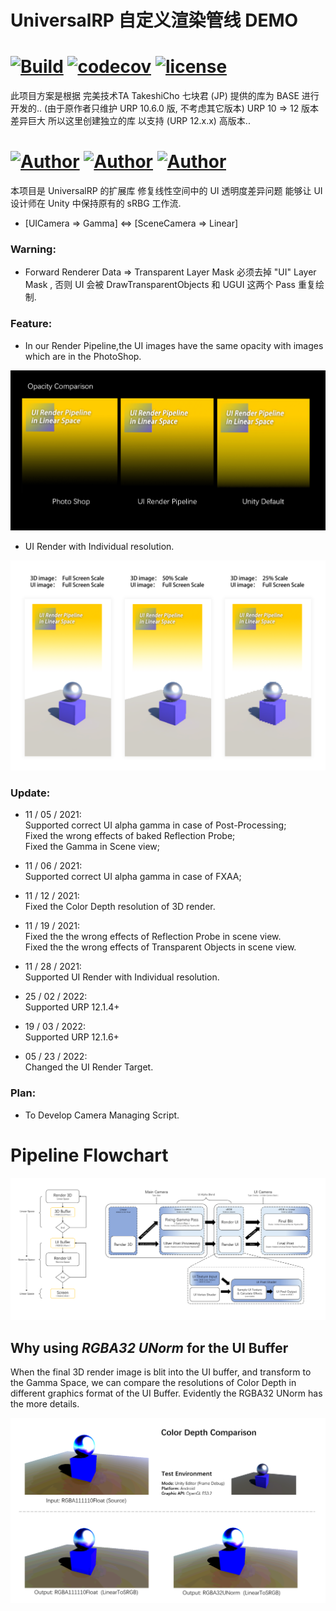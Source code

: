 # UniversalRP 自定义渲染管线 DEMO

# [![Build](https://github.com/penrose/penrose/actions/workflows/build.yml/badge.svg)](https://github.com/devagame/UniversalRP/actions/workflows/blank.yml) [![codecov](https://codecov.io/gh/devagame/UniversalRP/branch/Master/graph/badge.svg?token=8dhAVwcCYW)](https://codecov.io/gh/devagame/UniversalRP) [![license](https://img.shields.io/github/license/devagame/universalrp)](LICENSE)

此项目方案是根据 完美技术TA TakeshiCho 七块君 (JP) 提供的库为 BASE 进行开发的.. (由于原作者只维护 URP 10.6.0 版, 不考虑其它版本) URP 10 => 12 版本差异巨大 所以这里创建独立的库 以支持 (URP 12.x.x) 高版本..

# [![Author](https://img.shields.io/badge/Unity-2021.3.1f1-blue.svg "")](https://github.com/devagame/ "") [![Author](https://img.shields.io/badge/UniversalRP-12.1.6+-blue.svg "")](https://github.com/devagame/ "") [![Author](https://img.shields.io/badge/UGUI-v1.0-blue.svg "")](https://github.com/devagame/ "")

本项目是 UniversalRP 的扩展库 修复线性空间中的 UI 透明度差异问题 能够让 UI 设计师在 Unity 中保持原有的 sRBG 工作流.

* [UICamera => Gamma]    <=>   [SceneCamera => Linear]

### Warning:
* Forward Renderer Data => Transparent Layer Mask 必须去掉 "UI" Layer Mask , 否则 UI 会被 DrawTransparentObjects 和 UGUI 这两个 Pass 重复绘制.

### Feature:
* In our Render Pipeline,the UI images have the same opacity with images which are in the PhotoShop.

![OpacityComparison](./README/OpacityComparison.png)

* UI Render with Individual resolution.

![RenderScaleComparison](./README/RenderScaleComparison.png)  
  

### Update:
* 11 / 05 / 2021:  
  Supported correct UI alpha gamma in case of Post-Processing;  
  Fixed the wrong effects of baked Reflection Probe;  
  Fixed the Gamma in Scene view;  
  
  
* 11 / 06 / 2021:   
  Supported correct UI alpha gamma in case of FXAA;  
 
  
* 11 / 12 / 2021:  
  Fixed the Color Depth resolution of 3D render.  
  
  
* 11 / 19 / 2021:  
  Fixed the the wrong effects of Reflection Probe in scene view.  
  Fixed the the wrong effects of Transparent Objects in scene view.
  
* 11 / 28 / 2021:  
  Supported UI Render with Individual resolution.
  
* 25 / 02 / 2022:  
  Supported URP 12.1.4+

* 19 / 03 / 2022:  
  Supported URP 12.1.6+
  
* 05 / 23 / 2022:  
  Changed the UI Render Target.

### Plan:
* To Develop Camera Managing Script. 

# Pipeline Flowchart
![RenderPipeline](./README/RenderPipeline.png)

## Why using *RGBA32 UNorm* for the UI Buffer
When the final 3D render image is blit into the UI buffer, and transform to the Gamma Space, 
we can compare the resolutions of Color Depth in different graphics format of the UI Buffer.
Evidently the RGBA32 UNorm has the more details.  

![ColorDepthComparison](./README/ColorDepthComparison.png)

